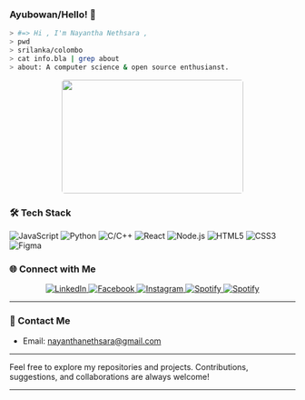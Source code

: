 ### Ayubowan/Hello! 👋

```bash
> #=> Hi , I'm Nayantha Nethsara ,
> pwd
> srilanka/colombo
> cat info.bla | grep about
> about: A computer science & open source enthusianst.
```

<p align="center">
  <img src = "https://media4.giphy.com/media/hq7O4BvUNmjLicWaST/giphy.gif?cid=ecf05e47pxsc80ubn0smax3q06ty9yb6z1l4bznk61o1gyf1&rid=giphy.gif&ct=g" width = "320" height = "200" style="border-radius:5px;"/>
  
  <br/>
</p>

### 🛠 Tech Stack

![JavaScript](https://img.shields.io/badge/-JavaScript-333333?style=for-the-badge&logo=javascript)
![Python](https://img.shields.io/badge/-Python-333333?style=for-the-badge&logo=python)
![C/C++](https://img.shields.io/badge/-C/C++-333333?style=for-the-badge&logo=c)
![React](https://img.shields.io/badge/-React-333333?style=for-the-badge&logo=react)
![Node.js](https://img.shields.io/badge/-Node.js-333333?style=for-the-badge&logo=node.js)
![HTML5](https://img.shields.io/badge/-HTML5-333333?style=for-the-badge&logo=html5)
![CSS3](https://img.shields.io/badge/-CSS3-333333?style=for-the-badge&logo=css3)
![Figma](https://img.shields.io/badge/-Figma-333333?style=for-the-badge&logo=figma)

### 🌐 Connect with Me

<div align="center">
  <a href="https://www.linkedin.com/in/nayanthanethsara/">
    <img src="https://img.shields.io/badge/-LinkedIn-0A66C2?style=for-the-badge&logo=linkedin&logoColor=white" alt="LinkedIn">
  </a>
  <a href="https://www.facebook.com/nethsara.nayantha/">
    <img src="https://img.shields.io/badge/-Twitter-1DA1F2?style=for-the-badge&logo=facebook&logoColor=white" alt="Facebook">
  </a>
  <a href="https://instagram.com/nayaa.gg">
    <img src="https://img.shields.io/badge/-Instagram-E4405F?style=for-the-badge&logo=instagram&logoColor=white" alt="Instagram">
  </a>
  <a href="https://open.spotify.com/user/31pwcbckpvwkdk3elfgb6hbms3ny">
    <img src="https://img.shields.io/badge/-Spotify-1db954?style=for-the-badge&logo=spotify&logoColor=white" alt="Spotify">
  </a>
    <a href="https://www.behance.net/nayaa_gg">
    <img src="https://img.shields.io/badge/-Behance-053eff?style=for-the-badge&logo=behance&logoColor=white" alt="Spotify">
  </a>
</div>

---

### 📧 Contact Me

- Email: [nayanthanethsara@gmail.com](mailto:nayanthanethsara@gmail.com)

---

Feel free to explore my repositories and projects. Contributions, suggestions, and collaborations are always welcome!

---

